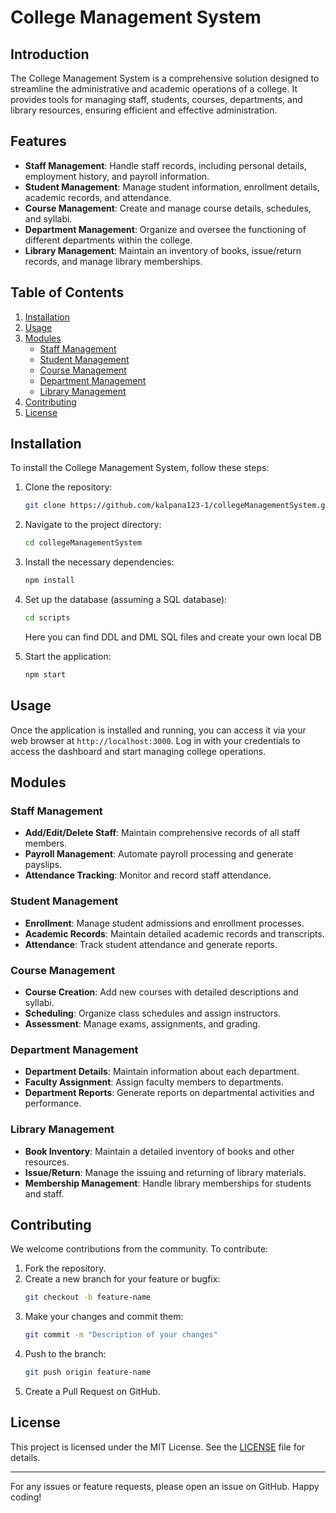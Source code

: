 # College Management System

## Introduction
The College Management System is a comprehensive solution designed to streamline the administrative and academic operations of a college. It provides tools for managing staff, students, courses, departments, and library resources, ensuring efficient and effective administration.

## Features
- **Staff Management**: Handle staff records, including personal details, employment history, and payroll information.
- **Student Management**: Manage student information, enrollment details, academic records, and attendance.
- **Course Management**: Create and manage course details, schedules, and syllabi.
- **Department Management**: Organize and oversee the functioning of different departments within the college.
- **Library Management**: Maintain an inventory of books, issue/return records, and manage library memberships.

## Table of Contents
1. [Installation](#installation)
2. [Usage](#usage)
3. [Modules](#modules)
    - [Staff Management](#staff-management)
    - [Student Management](#student-management)
    - [Course Management](#course-management)
    - [Department Management](#department-management)
    - [Library Management](#library-management)
4. [Contributing](#contributing)
5. [License](#license)

## Installation
To install the College Management System, follow these steps:

1. Clone the repository:
    ```bash
    git clone https://github.com/kalpana123-1/collegeManagementSystem.git
    ```
2. Navigate to the project directory:
    ```bash
    cd collegeManagementSystem
    ```
3. Install the necessary dependencies:
    ```bash
    npm install
    ```
4. Set up the database (assuming a SQL database):
    ```bash
    cd scripts
    ```
    Here you can find DDL and DML SQL files and create your own local DB

5. Start the application:
    ```bash
    npm start
    ```

## Usage
Once the application is installed and running, you can access it via your web browser at `http://localhost:3000`. Log in with your credentials to access the dashboard and start managing college operations.

## Modules

### Staff Management
- **Add/Edit/Delete Staff**: Maintain comprehensive records of all staff members.
- **Payroll Management**: Automate payroll processing and generate payslips.
- **Attendance Tracking**: Monitor and record staff attendance.

### Student Management
- **Enrollment**: Manage student admissions and enrollment processes.
- **Academic Records**: Maintain detailed academic records and transcripts.
- **Attendance**: Track student attendance and generate reports.

### Course Management
- **Course Creation**: Add new courses with detailed descriptions and syllabi.
- **Scheduling**: Organize class schedules and assign instructors.
- **Assessment**: Manage exams, assignments, and grading.

### Department Management
- **Department Details**: Maintain information about each department.
- **Faculty Assignment**: Assign faculty members to departments.
- **Department Reports**: Generate reports on departmental activities and performance.

### Library Management
- **Book Inventory**: Maintain a detailed inventory of books and other resources.
- **Issue/Return**: Manage the issuing and returning of library materials.
- **Membership Management**: Handle library memberships for students and staff.

## Contributing
We welcome contributions from the community. To contribute:

1. Fork the repository.
2. Create a new branch for your feature or bugfix:
    ```bash
    git checkout -b feature-name
    ```
3. Make your changes and commit them:
    ```bash
    git commit -m "Description of your changes"
    ```
4. Push to the branch:
    ```bash
    git push origin feature-name
    ```
5. Create a Pull Request on GitHub.

## License
This project is licensed under the MIT License. See the [LICENSE](LICENSE) file for details.

---

For any issues or feature requests, please open an issue on GitHub. Happy coding!
